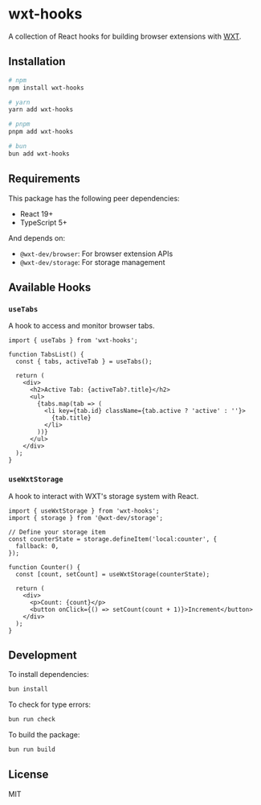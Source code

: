 # wxt-hooks

A collection of React hooks for building browser extensions with [WXT](https://wxt.dev).

## Installation

```bash
# npm
npm install wxt-hooks

# yarn
yarn add wxt-hooks

# pnpm
pnpm add wxt-hooks

# bun
bun add wxt-hooks
```

## Requirements

This package has the following peer dependencies:

- React 19+
- TypeScript 5+

And depends on:

- `@wxt-dev/browser`: For browser extension APIs
- `@wxt-dev/storage`: For storage management

## Available Hooks

### `useTabs`

A hook to access and monitor browser tabs.

```tsx
import { useTabs } from 'wxt-hooks';

function TabsList() {
  const { tabs, activeTab } = useTabs();
  
  return (
    <div>
      <h2>Active Tab: {activeTab?.title}</h2>
      <ul>
        {tabs.map(tab => (
          <li key={tab.id} className={tab.active ? 'active' : ''}>
            {tab.title}
          </li>
        ))}
      </ul>
    </div>
  );
}
```

### `useWxtStorage`

A hook to interact with WXT's storage system with React.

```tsx
import { useWxtStorage } from 'wxt-hooks';
import { storage } from '@wxt-dev/storage';

// Define your storage item
const counterState = storage.defineItem('local:counter', {
  fallback: 0,
});

function Counter() {
  const [count, setCount] = useWxtStorage(counterState);
  
  return (
    <div>
      <p>Count: {count}</p>
      <button onClick={() => setCount(count + 1)}>Increment</button>
    </div>
  );
}
```

## Development

To install dependencies:

```bash
bun install
```

To check for type errors:

```bash
bun run check
```

To build the package:

```bash
bun run build
```

## License

MIT
